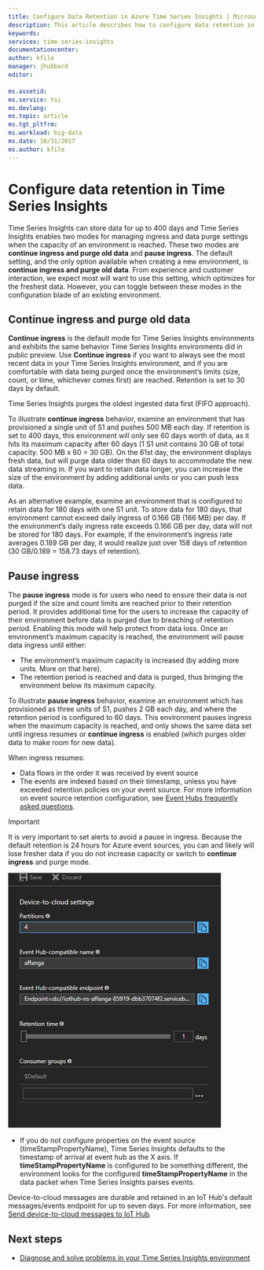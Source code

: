 ```yaml
---
title: Configure Data Retention in Azure Time Series Insights | Microsoft Docs
description: This article describes how to configure data retention in Azure Time Series Insights
keywords: 
services: time-series-insights
documentationcenter: 
author: kfile
manager: jhubbard
editor: 

ms.assetid: 
ms.service: tsi
ms.devlang: 
ms.topic: article
ms.tgt_pltfrm: 
ms.workload: big-data
ms.date: 10/31/2017
ms.author: kfile
---
```


# Configure data retention in Time Series Insights

Time Series Insights can store data for up to 400 days and Time Series Insights enables two modes for managing ingress and data purge settings when the capacity of an environment is reached.  These two modes are **continue ingress and purge old data** and **pause ingress**.  The default setting, and the only option available when creating a new environment, is **continue ingress and purge old data**. From experience and customer interaction, we expect most will want to use this setting, which optimizes for the freshest data.  However, you can toggle between these modes in the configuration blade of an existing environment. 

## Continue ingress and purge old data

**Continue ingress** is the default mode for Time Series Insights environments and exhibits the same behavior Time Series Insights environments did in public preview. Use **Continue ingress** if you want to always see the most recent data in your Time Series Insights environment, and if you are comfortable with data being purged once the environment’s limits (size, count, or time, whichever comes first) are reached. Retention is set to 30 days by default.

Time Series Insights purges the oldest ingested data first (FIFO approach).

To illustrate **continue ingress** behavior, examine an environment that has provisioned a single unit of S1 and pushes 500 MB each day. If retention is set to 400 days, this environment will only see 60 days worth of data, as it hits its maximum capacity after 60 days (1 S1 unit contains 30 GB of total capacity.  500 MB x 60 = 30 GB).  On the 61st day, the environment displays fresh data, but will purge data older than 60 days to accommodate the new data streaming in.  If you want to retain data longer, you can increase the size of the environment by adding additional units or you can push less data.  

As an alternative example, examine an environment that is configured to retain data for 180 days with one S1 unit.  To store data for 180 days, that environment cannot exceed daily ingress of 0.166 GB (166 MB) per day.  If the environment’s daily ingress rate exceeds 0.166 GB per day, data will not be stored for 180 days.  For example, if the environment’s ingress rate averages 0.189 GB per day, it would realize just over 158 days of retention (30 GB/0.189 = 158.73 days of retention).  

## Pause ingress

The **pause ingress** mode is for users who need to ensure their data is not purged if the size and count limits are reached prior to their retention period.  It provides additional time for the users to increase the capacity of their environment before data is purged due to breaching of retention period.  Enabling this mode will help protect from data loss. Once an environment’s maximum capacity is reached, the environment will pause data ingress until either:
- The environment’s maximum capacity is increased (by adding more units.  More on that here).
- The retention period is reached and data is purged, thus bringing the environment below its maximum capacity.
 
 To illustrate **pause ingress** behavior, examine an environment which has provisioned as three units of S1, pushes 2 GB each day, and where the retention period is configured to 60 days.  This environment  pauses ingress when the maximum capacity is reached,  and only shows the same data set until ingress resumes or **continue ingress** is enabled (which purges older data to make room for new data).  

When ingress resumes:
- Data flows in the order it was received by event source
- The events are indexed based on their timestamp, unless you have exceeded retention policies on your event source.  For more information on event source retention configuration, see [Event Hubs frequently asked questions](https://docs.microsoft.com/rest/api/time-series-insights/time-series-insights-reference-query-syntax).

> [!IMPORTANT]
> It is very important to set alerts to avoid a pause in ingress. Because the default retention is 24 hours for Azure event sources, you can and likely will lose fresher data if you do not increase capacity or switch to **continue ingress** and purge mode.  

![Retention](media/configure-retention/retention1.png)

- If you do not configure properties on the event source (timeStampPropertyName), Time Series Insights defaults to the timestamp of arrival at event hub as the X axis.  If **timeStampPropertyName** is configured to be something different, the environment looks for the configured **timeStampPropertyName** in the data packet when Time Series Insights parses events.
 
Device-to-cloud messages are durable and retained in an IoT Hub's default messages/events endpoint for up to seven days. For more information, see [Send device-to-cloud messages to IoT Hub](https://docs.microsoft.com/azure/iot-hub/iot-hub-devguide-messages-d2c).

## Next steps

*  [Diagnose and solve problems in your Time Series Insights environment](time-series-insights-diagnose-and-solve-problems.md)